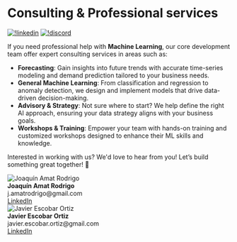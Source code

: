 # Consulting & Professional services

[![!linkedin](https://img.shields.io/static/v1?logo=linkedin&label=LinkedIn&message=news&color=lightblue)](https://www.linkedin.com/company/skforecast/) [![!discord](https://img.shields.io/static/v1?logo=discord&label=discord&message=chat&color=lightgreen)](https://discord.gg/3V52qpNkuj)

If you need professional help with **Machine Learning**, our core development team offer expert consulting services in areas such as:

- **Forecasting**: Gain insights into future trends with accurate time-series modeling and demand prediction tailored to your business needs.
- **General Machine Learning**: From classification and regression to anomaly detection, we design and implement models that drive data-driven decision-making.
- **Advisory & Strategy**: Not sure where to start? We help define the right AI approach, ensuring your data strategy aligns with your business goals.
- **Workshops & Training**: Empower your team with hands-on training and customized workshops designed to enhance their ML skills and knowledge.

Interested in working with us? We'd love to hear from you! Let’s build something great together! 🚀


<div class="profile-container">

  <div class="profile-card">
    <div class="profile-avatar">
      <img src="https://github.com/JoaquinAmatRodrigo.png" alt="Joaquín Amat Rodrigo">
    </div>
    <div class="profile-info">
      <strong>Joaquín Amat Rodrigo</strong>
      <div class="email-info">j.amatrodrigo@gmail.com</div>
      <a href="https://www.linkedin.com/in/joaquin-amat-rodrigo" class="linkedin-link" target="_blank" rel="noopener noreferrer">LinkedIn</a>
    </div>
  </div>

  <div class="profile-card">
    <div class="profile-avatar">
      <img src="https://github.com/JavierEscobarOrtiz.png" alt="Javier Escobar Ortiz">
    </div>
    <div class="profile-info">
      <strong>Javier Escobar Ortiz</strong>
      <div class="email-info">javier.escobar.ortiz@gmail.com</div>
      <a href="https://www.linkedin.com/in/javier-escobar-ortiz" class="linkedin-link" target="_blank" rel="noopener noreferrer">LinkedIn</a>
    </div>
  </div>
</div>
